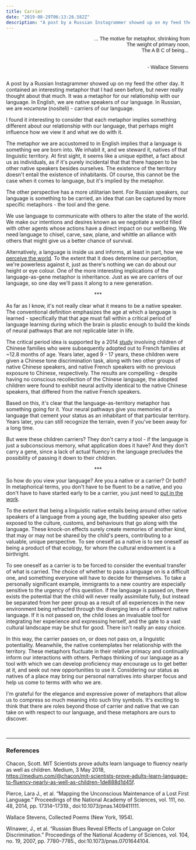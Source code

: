 ```yaml
---
title: Carrier
date: "2019-08-29T06:13:26.582Z"
description: "A post by a Russian Instagrammer showed up on my feed the other day. It contained an interesting metaphor that I had seen..."
---
```


<div style="text-align: right;">
<pre id="epigraph" style="font-family: 'IBM Plex Sans', Arial, monospace;">... The motive for metaphor, shrinking from
The weight of primary noon,
The A B C of being... 

  <span>- Wallace Stevens</span>
</pre>
</div>

A post by a Russian Instagrammer showed up on my feed the other day. It contained an interesting metaphor that I had seen before, but never really thought about that much. It was a metaphor for our relationship with our language. In English, we are native speakers of our language. In Russian, we are *носители* (nositeli) - carriers of our language.

I found it interesting to consider that each metaphor implies something different about our relationship with our language, that perhaps might influence how we view it and what we do with it.

The metaphor we are accustomed to in English implies that a language is something we are born into. We inhabit it, and we steward it, natives of that linguistic territory. At first sight, it seems like a unique epithet, a fact about us as individuals, as if it's purely incidental that that there happen to be other native speakers besides ourselves. The existence of the territory doesn't entail the existence of inhabitants. Of course, this cannot be the case when it comes to language, but it's implied by the metaphor. 

The other perspective has a more utilitarian bent. For Russian speakers, our language is something to be carried, an idea that can be captured by more specific metaphors - the tool and the gene.

We use  language to communicate with others to alter the state of the world. We make our intentions and desires known as we negotiate a world filled with other agents whose actions have a direct impact on our wellbeing. We need language to chisel, carve, saw, plane, and whittle an alliance with others that might give us a better chance of survival.

Alternatively, a language is inside us and informs, at least in part, how we [perceive the world](https://www.pnas.org/content/104/19/7780). To the extent that it does determine our perception, we're powerless against it, just as there's nothing we can do about our height or eye colour. One of the more interesting implications of the language-as-gene metaphor is inheritance. Just as we are carriers of our language, so one day we'll pass it along to a new generation.

<p style="text-align:center;">***</p>

As far as I know, it's not really clear what it means to be a native speaker. The conventional definition emphasizes the age at which a language is learned - specifically that that age must fall within a critical period of language learning during which the brain is plastic enough to build the kinds of neural pathways that are not replicable later in life.

The critical period idea is supported by a 2014 [study](https://www.ncbi.nlm.nih.gov/pmc/articles/PMC4260567/) involving children of Chinese families who were subsequently adopted out to French families at ~12.8 months of age. Years later, aged 9 - 17 years, these children were given a Chinese tone discrimination task, along with two other groups of native Chinese speakers, and native French speakers with no previous exposure to Chinese, respectively. The results are compelling - despite having no conscious recollection of the Chinese language, the adopted children were found to exhibit neural activity identical to the native Chinese speakers, that differed from the native French speakers.

Based on this, it's clear that the language-as-territory metaphor has something going for it. Your neural pathways give you memories of a language that cement your status as an inhabitant of that particular territory. Years later, you can still recognize the terrain, even if you've been away for a long time.

But were these children carriers? They don't carry a tool - if the language is just a subconscious memory, what application does it have? And they don't carry a gene, since a lack of actual fluency in the language precludes the possibility of passing it down to their children.

<p style="text-align:center;">***</p>

So how do you view your language? Are you a native or a carrier? Or both? In metaphorical terms, you don't have to be fluent to be a native, and you don't have to have started early to be a carrier, you just need to [put in the work](https://medium.com/@chacon/mit-scientists-prove-adults-learn-language-to-fluency-nearly-as-well-as-children-1de888d1d45f). 

To the extent that being a linguistic native entails being around other native speakers of a language from a young age, the budding speaker also gets exposed to the culture, customs, and behaviours that go along with the language. These knock-on effects surely create memories of another kind, that may or may not be shared by the child's peers, contributing to a valuable, unique perspective. To see oneself as a native is to see oneself as being a product of that ecology, for whom the cultural endowment is a birthright.

To see oneself as a carrier is to be forced to consider the eventual transfer of what is carried. The choice of whether to pass a language on is a difficult one, and something everyone will have to decide for themselves. To take a personally significant example, immigrants to a new country are especially sensitive to the urgency of this question. If the language is passed on, there exists the potential that the child will never really assimilate fully, but instead be separated from her peer group as a result of all experiences in the new environment being refracted through the diverging lens of a different native language. If it is not passed on, the child loses an invaluable tool for integrating her experience and expressing herself, and the gate to a vast cultural landscape may be shut for good. There isn't really an easy choice.

In this way, the carrier passes on, or does not pass on, a linguistic potentiality. Meanwhile, the native contemplates her relationship with the territory. These metaphors fluctuate in their relative primacy and continually inform our interactions with others. Perhaps thinking of our language as a tool with which we can develop proficiency may encourage us to get better at it, and seek out new opportunities to use it. Considering our status as natives of a place may bring our personal narratives into sharper focus and help us come to terms with who we are.

I'm grateful for the elegance and expressive power of metaphors that allow us to compress so much meaning into such tiny symbols. It's exciting to think that there are roles beyond those of carrier and native that we can take on with respect to our language, and these metaphors are ours to discover.

<br />

----

<div style="word-break: break-word;">

### References

Chacon, Scott. MIT Scientists prove adults learn language to fluency nearly as well as children. Medium, 3 May 2018, https://medium.com/@chacon/mit-scientists-prove-adults-learn-language-to-fluency-nearly-as-well-as-children-1de888d1d45f.

Pierce, Lara J., et al. “Mapping the Unconscious Maintenance of a Lost First Language.” Proceedings of the National Academy of Sciences, vol. 111, no. 48, 2014, pp. 17314–17319., doi:10.1073/pnas.1409411111.

Wallace Stevens, Collected Poems (New York, 1954).

Winawer, J., et al. “Russian Blues Reveal Effects of Language on Color Discrimination.” Proceedings of the National Academy of Sciences, vol. 104, no. 19, 2007, pp. 7780–7785., doi:10.1073/pnas.0701644104.

</div>
